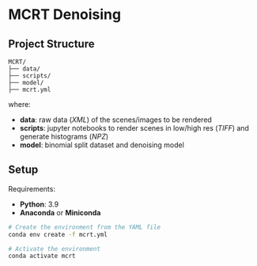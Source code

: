 # MCRT Denoising

## Project Structure
```
MCRT/
├── data/
├── scripts/
├── model/
├── mcrt.yml
```

where: 
- **data**: raw data (_XML_) of the scenes/images to be rendered
- **scripts**: jupyter notebooks to render scenes in low/high res (_TIFF_) and generate histograms (_NPZ_)
- **model**: binomial split dataset and denoising model

## Setup
Requirements:
- **Python**: 3.9
- **Anaconda** or **Miniconda**

```bash
# Create the environment from the YAML file
conda env create -f mcrt.yml

# Activate the environment
conda activate mcrt
```